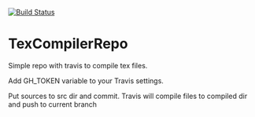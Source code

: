 [![Build Status](https://travis-ci.com/yaishenka/TexCompilerRepo.svg?branch=master)](https://travis-ci.com/yaishenka/TexCompilerRepo)
# TexCompilerRepo

Simple repo with travis to compile tex files.

Add GH_TOKEN variable to your Travis settings.

Put sources to src dir and commit. Travis will compile files to compiled dir and push to current branch
